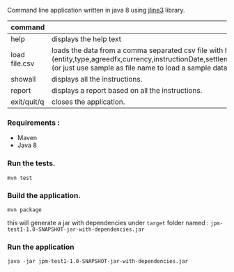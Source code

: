 Command line application written in java 8 using [jline3](https://github.com/jline/jline3) library.


|command|   |
| ---- | ---- |
| help | displays the help text |
| load file.csv  |loads the data from a comma separated csv file with header (entity,type,agreedfx,currency,instructionDate,settlementDate,units,price) (or just use sample as file name to load a sample data set)   |
| showall | displays all the instructions. |
| report | displays a report based on all the instructions. |
| exit/quit/q | closes the application. |   

### Requirements : 
- Maven 
- Java 8 

### Run the tests.

`mvn test`


### Build the application.

`mvn package`

this will generate a jar with dependencies under `target` folder named : `jpm-test1-1.0-SNAPSHOT-jar-with-dependencies.jar`

### Run the application

`java -jar jpm-test1-1.0-SNAPSHOT-jar-with-dependencies.jar`
